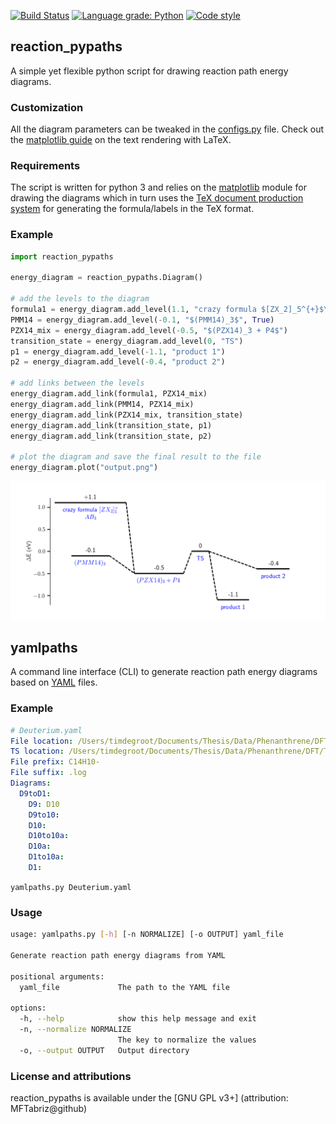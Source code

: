 [![Build Status](https://travis-ci.com/MFTabriz/reaction_pypaths.svg?branch=master)](https://travis-ci.com/MFTabriz/reaction_pypaths)
[![Language grade: Python](https://img.shields.io/lgtm/grade/python/g/MFTabriz/reaction_pypaths.svg?logo=lgtm&logoWidth=18)](https://lgtm.com/projects/g/MFTabriz/reaction_pypaths/context:python)
[![Code style](https://img.shields.io/badge/code%20style-black-000000.svg)](https://github.com/psf/black)

## reaction_pypaths

A simple yet flexible python script for drawing reaction path energy diagrams.

### Customization

All the diagram parameters can be tweaked in the [configs.py](https://github.com/MFTabriz/reaction_pypaths/blob/master/configs.py) file.
Check out the [matplotlib guide](https://matplotlib.org/tutorials/text/usetex.html) on the text rendering with LaTeX.

### Requirements

The script is written for python 3 and relies on the [matplotlib](https://matplotlib.org/) module for drawing the diagrams which in turn uses the [TeX document production system](https://tug.org/texlive/) for generating the formula/labels in the TeX format.

### Example

```python
import reaction_pypaths

energy_diagram = reaction_pypaths.Diagram()

# add the levels to the diagram
formula1 = energy_diagram.add_level(1.1, "crazy formula $[ZX_2]_5^{+}$\n$AB_3$")
PMM14 = energy_diagram.add_level(-0.1, "$(PMM14)_3$", True)
PZX14_mix = energy_diagram.add_level(-0.5, "$(PZX14)_3 + P4$")
transition_state = energy_diagram.add_level(0, "TS")
p1 = energy_diagram.add_level(-1.1, "product 1")
p2 = energy_diagram.add_level(-0.4, "product 2")

# add links between the levels
energy_diagram.add_link(formula1, PZX14_mix)
energy_diagram.add_link(PMM14, PZX14_mix)
energy_diagram.add_link(PZX14_mix, transition_state)
energy_diagram.add_link(transition_state, p1)
energy_diagram.add_link(transition_state, p2)

# plot the diagram and save the final result to the file
energy_diagram.plot("output.png")
```

![Sample diagram](https://github.com/MFTabriz/reaction_pypaths/raw/master/output.png)

## yamlpaths

A command line interface (CLI) to generate reaction path energy diagrams based on [YAML](https://yaml.org) files.

### Example

```yaml
# Deuterium.yaml
File location: /Users/timdegroot/Documents/Thesis/Data/Phenanthrene/DFT/
TS location: /Users/timdegroot/Documents/Thesis/Data/Phenanthrene/DFT/TS/
File prefix: C14H10-
File suffix: .log
Diagrams:
  D9toD1:
    D9: D10
    D9to10: 
    D10: 
    D10to10a: 
    D10a: 
    D1to10a: 
    D1: 
```

```yamlpaths.py Deuterium.yaml```

### Usage

```bash
usage: yamlpaths.py [-h] [-n NORMALIZE] [-o OUTPUT] yaml_file

Generate reaction path energy diagrams from YAML

positional arguments:
  yaml_file             The path to the YAML file

options:
  -h, --help            show this help message and exit
  -n, --normalize NORMALIZE
                        The key to normalize the values
  -o, --output OUTPUT   Output directory
```

### License and attributions

reaction_pypaths is available under the [GNU GPL v3+] (attribution: MFTabriz@github)
